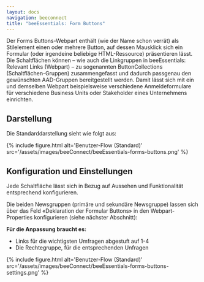 ```yaml
---
layout: docs
navigation: beeconnect
title: "beeEssentials: Form Buttons"
---
```

Der Forms Buttons-Webpart enthält (wie der Name schon verrät) als Stilelement einen oder mehrere Button, auf dessen Mausklick sich ein Formular (oder irgendeine beliebige HTML-Ressource) präsentieren lässt. Die Schaltflächen können – wie auch die Linkgruppen in beeEssentials: Relevant Links (Webpart) – zu sogenannten ButtonCollections (Schaltflächen-Gruppen) zusammengefasst und dadurch passgenau den gewünschten AAD-Gruppen bereitgestellt werden. Damit lässt sich mit ein und demselben Webpart beispielsweise verschiedene Anmeldeformulare für verschiedene Business Units oder Stakeholder eines Unternehmens einrichten. 

## Darstellung

Die Standarddarstellung sieht wie folgt aus:

{% include figure.html alt='Benutzer-Flow (Standard)' src='/assets/images/beeConnect/beeEssentials-forms-buttons.png' %}

## Konfiguration und Einstellungen

Jede Schaltfläche lässt sich in Bezug auf Aussehen und Funktionalität entsprechend konfigurieren.

Die beiden Newsgruppen (primäre und sekundäre Newsgruppe) lassen sich über das Feld «Deklaration der Formular Buttons» in den Webpart-Properties konfigurieren (siehe nächster Abschnitt):

**Für die Anpassung braucht es:**

* Links für die wichtigsten Umfragen abgestuft auf 1-4
* Die Rechtegruppe, für die entsprechenden Unfragen

{% include figure.html alt='Benutzer-Flow (Standard)' src='/assets/images/beeConnect/beeEssentials-forms-buttons-settings.png' %}